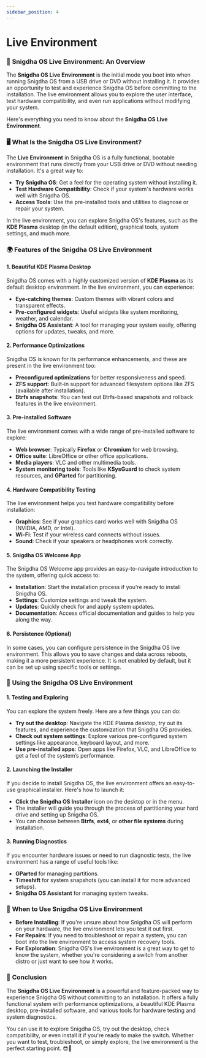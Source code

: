 ```yaml
---
sidebar_position: 4
---
```

# Live Environment

### 🌟 **Snigdha OS Live Environment: An Overview**

The **Snigdha OS Live Environment** is the initial mode you boot into when running Snigdha OS from a USB drive or DVD without installing it. It provides an opportunity to test and experience Snigdha OS before committing to the installation. The live environment allows you to explore the user interface, test hardware compatibility, and even run applications without modifying your system.

Here's everything you need to know about the **Snigdha OS Live Environment**.



### 🖥️ **What Is the Snigdha OS Live Environment?**

The **Live Environment** in Snigdha OS is a fully functional, bootable environment that runs directly from your USB drive or DVD without needing installation. It's a great way to:

- **Try Snigdha OS**: Get a feel for the operating system without installing it.
- **Test Hardware Compatibility**: Check if your system's hardware works well with Snigdha OS.
- **Access Tools**: Use the pre-installed tools and utilities to diagnose or repair your system.

In the live environment, you can explore Snigdha OS's features, such as the **KDE Plasma** desktop (in the default edition), graphical tools, system settings, and much more.



### 🌍 **Features of the Snigdha OS Live Environment**

#### 1. **Beautiful KDE Plasma Desktop**  
   Snigdha OS comes with a highly customized version of **KDE Plasma** as its default desktop environment. In the live environment, you can experience:
   - **Eye-catching themes**: Custom themes with vibrant colors and transparent effects.
   - **Pre-configured widgets**: Useful widgets like system monitoring, weather, and calendar.
   - **Snigdha OS Assistant**: A tool for managing your system easily, offering options for updates, tweaks, and more.

#### 2. **Performance Optimizations**  
   Snigdha OS is known for its performance enhancements, and these are present in the live environment too:
   - **Preconfigured optimizations** for better responsiveness and speed.
   - **ZFS support**: Built-in support for advanced filesystem options like ZFS (available after installation).
   - **Btrfs snapshots**: You can test out Btrfs-based snapshots and rollback features in the live environment.

#### 3. **Pre-installed Software**  
   The live environment comes with a wide range of pre-installed software to explore:
   - **Web browser**: Typically **Firefox** or **Chromium** for web browsing.
   - **Office suite**: LibreOffice or other office applications.
   - **Media players**: VLC and other multimedia tools.
   - **System monitoring tools**: Tools like **KSysGuard** to check system resources, and **GParted** for partitioning.

#### 4. **Hardware Compatibility Testing**  
   The live environment helps you test hardware compatibility before installation:
   - **Graphics**: See if your graphics card works well with Snigdha OS (NVIDIA, AMD, or Intel).
   - **Wi-Fi**: Test if your wireless card connects without issues.
   - **Sound**: Check if your speakers or headphones work correctly.

#### 5. **Snigdha OS Welcome App**  
   The Snigdha OS Welcome app provides an easy-to-navigate introduction to the system, offering quick access to:
   - **Installation**: Start the installation process if you're ready to install Snigdha OS.
   - **Settings**: Customize settings and tweak the system.
   - **Updates**: Quickly check for and apply system updates.
   - **Documentation**: Access official documentation and guides to help you along the way.

#### 6. **Persistence (Optional)**  
   In some cases, you can configure persistence in the Snigdha OS live environment. This allows you to save changes and data across reboots, making it a more persistent experience. It is not enabled by default, but it can be set up using specific tools or settings.



### 🚀 **Using the Snigdha OS Live Environment**

#### 1. **Testing and Exploring**  
   You can explore the system freely. Here are a few things you can do:
   - **Try out the desktop**: Navigate the KDE Plasma desktop, try out its features, and experience the customization that Snigdha OS provides.
   - **Check out system settings**: Explore various pre-configured system settings like appearance, keyboard layout, and more.
   - **Use pre-installed apps**: Open apps like Firefox, VLC, and LibreOffice to get a feel of the system’s performance.

#### 2. **Launching the Installer**  
   If you decide to install Snigdha OS, the live environment offers an easy-to-use graphical installer. Here's how to launch it:
   - **Click the Snigdha OS Installer** icon on the desktop or in the menu.
   - The installer will guide you through the process of partitioning your hard drive and setting up Snigdha OS.
   - You can choose between **Btrfs**, **ext4**, or **other file systems** during installation.

#### 3. **Running Diagnostics**  
   If you encounter hardware issues or need to run diagnostic tests, the live environment has a range of useful tools like:
   - **GParted** for managing partitions.
   - **Timeshift** for system snapshots (you can install it for more advanced setups).
   - **Snigdha OS Assistant** for managing system tweaks.



### 🏁 **When to Use Snigdha OS Live Environment**

- **Before Installing**: If you're unsure about how Snigdha OS will perform on your hardware, the live environment lets you test it out first.
- **For Repairs**: If you need to troubleshoot or repair a system, you can boot into the live environment to access system recovery tools.
- **For Exploration**: Snigdha OS's live environment is a great way to get to know the system, whether you're considering a switch from another distro or just want to see how it works.



### 🎉 **Conclusion**

The **Snigdha OS Live Environment** is a powerful and feature-packed way to experience Snigdha OS without committing to an installation. It offers a fully functional system with performance optimizations, a beautiful KDE Plasma desktop, pre-installed software, and various tools for hardware testing and system diagnostics.

You can use it to explore Snigdha OS, try out the desktop, check compatibility, or even install it if you're ready to make the switch. Whether you want to test, troubleshoot, or simply explore, the live environment is the perfect starting point. 😎🚀